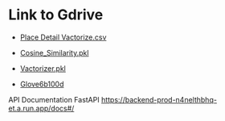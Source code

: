 # Link to Gdrive

- [Place Detail Vactorize.csv](https://drive.google.com/file/d/1nuEqerklTOu3WubCoq4e-vQHrvknvfQa/view?usp=drive_link)

- [Cosine_Similarity.pkl](https://drive.google.com/file/d/1-5fbON4ybsYUyCZELjbED0P8l2_8Vv5l/view?usp=drive_link)

- [Vactorizer.pkl](https://drive.google.com/file/d/1-7lJI28p3aiIeujbQi5isgX_WysDUwXa/view?usp=drive_link)

- [Glove6b100d](https://drive.google.com/file/d/1wwqHy2lW1-42I_lOHCbG7VHaSsewVQ3u/view?usp=drive_link)

API Documentation FastAPI https://backend-prod-n4nelthbhq-et.a.run.app/docs#/
